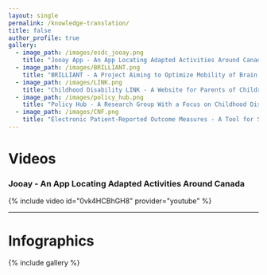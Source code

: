 ```yaml
---
layout: single
permalink: /knowledge-translation/
title: false
author_profile: true
gallery:
  - image_path: /images/esdc_jooay.png
    title: "Jooay App - An App Locating Adapted Activities Around Canada"
  - image_path: /images/BRILLIANT.png
    title: "BRILLIANT - A Project Aiming to Optimize Mobility of Brain Injury Patients"
  - image_path: /images/LINK.png
    title: "Childhood Disability LINK - A Website for Parents of Children With Disabilities"
  - image_path: /images/policy_hub.png
    title: "Policy Hub - A Research Group With a Focus on Childhood Disability Policy"
  - image_path: /images/CNF.png
    title: "Electronic Patient-Reported Outcome Measures - A Tool for Spinal Cord Injury Patients"
---
```


# Videos

### Jooay - An App Locating Adapted Activities Around Canada
{% include video id="0vk4HCBhGH8" provider="youtube" %}

------

# Infographics

{% include gallery %}

<!-- ### Jooay - An App Locating Adapted Activities Around Canada
{% include figure image_path="/images/esdc_jooay.png" width="10" height="YYY"%}

------

### Childhood Disability LINK - A Website for Parents of Children With Disabilities
{% include figure image_path="/images/LINK.png"%}

------

### Policy Hub - A Research Group With a Focus on Childhood Disability Policy
{% include figure image_path="/images/policy_hub.png"%}

------

### Electronic Patient-Reported Outcome Measures - A Tool for Spinal Cord Injury Patients
{% include figure image_path="/images/CNF.png"%}

------

### BRILLIANT - A Project Aiming to Optimize Mobility of Brain Injury Patients
{% include figure image_path="/images/BRILLIANT.png"%} -->